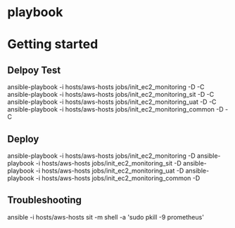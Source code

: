 # playbook

# Getting started

## Delpoy Test
ansible-playbook -i hosts/aws-hosts jobs/init_ec2_monitoring -D -C
ansible-playbook -i hosts/aws-hosts jobs/init_ec2_monitoring_sit -D -C
ansible-playbook -i hosts/aws-hosts jobs/init_ec2_monitoring_uat -D -C
ansible-playbook -i hosts/aws-hosts jobs/init_ec2_monitoring_common -D -C

## Deploy

ansible-playbook -i hosts/aws-hosts jobs/init_ec2_monitoring -D
ansible-playbook -i hosts/aws-hosts jobs/init_ec2_monitoring_sit -D
ansible-playbook -i hosts/aws-hosts jobs/init_ec2_monitoring_uat -D
ansible-playbook -i hosts/aws-hosts jobs/init_ec2_monitoring_common -D

## Troubleshooting

ansible -i  hosts/aws-hosts sit -m shell -a 'sudo pkill -9 prometheus'
